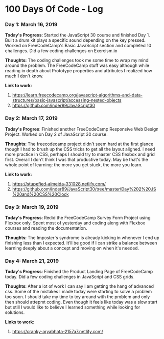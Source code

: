 # 100 Days Of Code - Log

### Day 1: March 16, 2019 

**Today's Progress**: Started the JavaScript 30 course and finished Day 1. Built a drum kit plays a specific sound depending on the key pressed.
Worked on FreeCodeCamp's Basic JavaScript section and completed 10 challenges.
Did a few coding challenges on Exercism.io


**Thoughts:** The coding challenges took me some time to wrap my mind around the problem. The FreeCodeCamp stuff was easy although while reading in depth about Prototype properties and attributes I realized how much I don't know. 

**Link to work:** 
1. https://learn.freecodecamp.org/javascript-algorithms-and-data-structures/basic-javascript/accessing-nested-objects
2. https://github.com/inder89/JavaScript30

### Day 2: March 17, 2019

**Today's Progres**: Finished another FreeCodeCamp Responsive Web Design Project. Worked on Day 2 of JavaScript 30 course.

**Thoughts**: The freecodecamp project didn't seem hard at the first glance though I had to brush up the CSS tricks to get all the layout aligned. I need more practice in CSS, perhaps I should try to master CSS flexbox and grid first. Overall I don't think I was that productive today. May be that's the whole point of learning: the more you get stuck, the more you learn. 

**Link to work:**
1. https://stupefied-almeida-331028.netlify.com/
2. https://github.com/inder89/JavaScript30/tree/master/Day%202%20JS%20and%20CSS%20Clock

### Day 3: March 19, 2019

**Today's Progress**: Redid the FreeCodeCamp Survey Form Project using Flexbox only. Spent most of yesterday and coding along with Flexbox courses and reading the documentation. 

**Thoughts**: The Imposter's syndrome is already kicking in whenever I end up finishing less than I expected. It'll be good if I can strike a balance between learning deeply about a concept and moving on when it's needed. 

### Day 4: March 21, 2019

**Today's Progress**: Finished the Product Landing Page of FreeCodeCamp today. Did a few coding challenges in JavaScript and CSS grids.

**Thoughts**: After a lot of work I can say I am getting the hang of advanced css. Some of the mistakes I made today were starting to solve a problem too soon. I should take my time to toy around with the problem and only then should attepmt coding. Even though it feels like today was a slow start but still I would like to believe I learned something while looking for solutions. 

**Links to work:**
1. https://cranky-aryabhata-2157a7.netlify.com/
